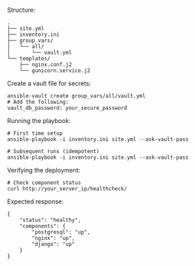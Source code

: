 

Structure:
```
.
├── site.yml
├── inventory.ini
├── group_vars/
│   └── all/
│       └── vault.yml
└── templates/
    ├── nginx.conf.j2
    └── gunicorn.service.j2
```
Create a vault file for secrets:

```
ansible-vault create group_vars/all/vault.yml
# Add the following:
vault_db_password: your_secure_password

```



Running the playbook:
```
# First time setup
ansible-playbook -i inventory.ini site.yml --ask-vault-pass

# Subsequent runs (idempotent)
ansible-playbook -i inventory.ini site.yml --ask-vault-pass
```

Verifying the deployment:
```
# Check component status
curl http://your_server_ip/healthcheck/
```

Expected response:
```
{
    "status": "healthy",
    "components": {
        "postgresql": "up",
        "nginx": "up",
        "django": "up"
    }
}
```
